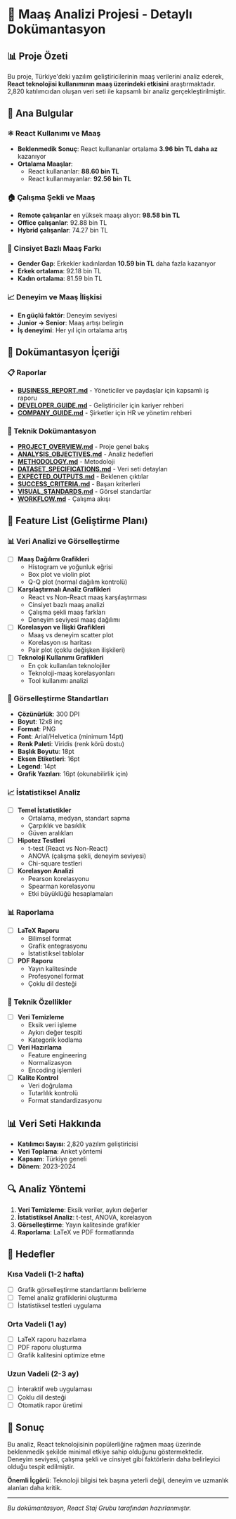 # 📖 Maaş Analizi Projesi - Detaylı Dokümantasyon

## 📊 Proje Özeti

Bu proje, Türkiye'deki yazılım geliştiricilerinin maaş verilerini analiz ederek, **React teknolojisi kullanımının maaş üzerindeki etkisini** araştırmaktadır. 2,820 katılımcıdan oluşan veri seti ile kapsamlı bir analiz gerçekleştirilmiştir.

## 🎯 Ana Bulgular

### ⚛️ React Kullanımı ve Maaş
- **Beklenmedik Sonuç**: React kullananlar ortalama **3.96 bin TL daha az** kazanıyor
- **Ortalama Maaşlar**: 
  - React kullananlar: **88.60 bin TL**
  - React kullanmayanlar: **92.56 bin TL**

### 🏠 Çalışma Şekli ve Maaş
- **Remote çalışanlar** en yüksek maaşı alıyor: **98.58 bin TL**
- **Office çalışanlar**: 92.88 bin TL
- **Hybrid çalışanlar**: 74.27 bin TL

### 👥 Cinsiyet Bazlı Maaş Farkı
- **Gender Gap**: Erkekler kadınlardan **10.59 bin TL** daha fazla kazanıyor
- **Erkek ortalama**: 92.18 bin TL
- **Kadın ortalama**: 81.59 bin TL

### 📈 Deneyim ve Maaş İlişkisi
- **En güçlü faktör**: Deneyim seviyesi
- **Junior → Senior**: Maaş artışı belirgin
- **İş deneyimi**: Her yıl için ortalama artış

## 📁 Dokümantasyon İçeriği

### 📋 Raporlar
- **[BUSINESS_REPORT.md](BUSINESS_REPORT.md)** - Yöneticiler ve paydaşlar için kapsamlı iş raporu
- **[DEVELOPER_GUIDE.md](DEVELOPER_GUIDE.md)** - Geliştiriciler için kariyer rehberi
- **[COMPANY_GUIDE.md](COMPANY_GUIDE.md)** - Şirketler için HR ve yönetim rehberi

### 🔧 Teknik Dokümantasyon
- **[PROJECT_OVERVIEW.md](PROJECT_OVERVIEW.md)** - Proje genel bakış
- **[ANALYSIS_OBJECTIVES.md](ANALYSIS_OBJECTIVES.md)** - Analiz hedefleri
- **[METHODOLOGY.md](METHODOLOGY.md)** - Metodoloji
- **[DATASET_SPECIFICATIONS.md](DATASET_SPECIFICATIONS.md)** - Veri seti detayları
- **[EXPECTED_OUTPUTS.md](EXPECTED_OUTPUTS.md)** - Beklenen çıktılar
- **[SUCCESS_CRITERIA.md](SUCCESS_CRITERIA.md)** - Başarı kriterleri
- **[VISUAL_STANDARDS.md](VISUAL_STANDARDS.md)** - Görsel standartlar
- **[WORKFLOW.md](WORKFLOW.md)** - Çalışma akışı

## 🚀 Feature List (Geliştirme Planı)

### 📊 Veri Analizi ve Görselleştirme
- [ ] **Maaş Dağılımı Grafikleri**
  - Histogram ve yoğunluk eğrisi
  - Box plot ve violin plot
  - Q-Q plot (normal dağılım kontrolü)
- [ ] **Karşılaştırmalı Analiz Grafikleri**
  - React vs Non-React maaş karşılaştırması
  - Cinsiyet bazlı maaş analizi
  - Çalışma şekli maaş farkları
  - Deneyim seviyesi maaş dağılımı
- [ ] **Korelasyon ve İlişki Grafikleri**
  - Maaş vs deneyim scatter plot
  - Korelasyon ısı haritası
  - Pair plot (çoklu değişken ilişkileri)
- [ ] **Teknoloji Kullanımı Grafikleri**
  - En çok kullanılan teknolojiler
  - Teknoloji-maaş korelasyonları
  - Tool kullanımı analizi

### 🎨 Görselleştirme Standartları
- **Çözünürlük**: 300 DPI
- **Boyut**: 12x8 inç
- **Format**: PNG
- **Font**: Arial/Helvetica (minimum 14pt)
- **Renk Paleti**: Viridis (renk körü dostu)
- **Başlık Boyutu**: 18pt
- **Eksen Etiketleri**: 16pt
- **Legend**: 14pt
- **Grafik Yazıları**: 16pt (okunabilirlik için)

### 📈 İstatistiksel Analiz
- [ ] **Temel İstatistikler**
  - Ortalama, medyan, standart sapma
  - Çarpıklık ve basıklık
  - Güven aralıkları
- [ ] **Hipotez Testleri**
  - t-test (React vs Non-React)
  - ANOVA (çalışma şekli, deneyim seviyesi)
  - Chi-square testleri
- [ ] **Korelasyon Analizi**
  - Pearson korelasyonu
  - Spearman korelasyonu
  - Etki büyüklüğü hesaplamaları

### 📊 Raporlama
- [ ] **LaTeX Raporu**
  - Bilimsel format
  - Grafik entegrasyonu
  - İstatistiksel tablolar
- [ ] **PDF Raporu**
  - Yayın kalitesinde
  - Profesyonel format
  - Çoklu dil desteği

### 🔧 Teknik Özellikler
- [ ] **Veri Temizleme**
  - Eksik veri işleme
  - Aykırı değer tespiti
  - Kategorik kodlama
- [ ] **Veri Hazırlama**
  - Feature engineering
  - Normalizasyon
  - Encoding işlemleri
- [ ] **Kalite Kontrol**
  - Veri doğrulama
  - Tutarlılık kontrolü
  - Format standardizasyonu

## 📊 Veri Seti Hakkında

- **Katılımcı Sayısı**: 2,820 yazılım geliştiricisi
- **Veri Toplama**: Anket yöntemi
- **Kapsam**: Türkiye geneli
- **Dönem**: 2023-2024

## 🔍 Analiz Yöntemi

1. **Veri Temizleme**: Eksik veriler, aykırı değerler
2. **İstatistiksel Analiz**: t-test, ANOVA, korelasyon
3. **Görselleştirme**: Yayın kalitesinde grafikler
4. **Raporlama**: LaTeX ve PDF formatlarında

## 🎯 Hedefler

### Kısa Vadeli (1-2 hafta)
- [ ] Grafik görselleştirme standartlarını belirleme
- [ ] Temel analiz grafiklerini oluşturma
- [ ] İstatistiksel testleri uygulama

### Orta Vadeli (1 ay)
- [ ] LaTeX raporu hazırlama
- [ ] PDF raporu oluşturma
- [ ] Grafik kalitesini optimize etme

### Uzun Vadeli (2-3 ay)
- [ ] İnteraktif web uygulaması
- [ ] Çoklu dil desteği
- [ ] Otomatik rapor üretimi

## 🎯 Sonuç

Bu analiz, React teknolojisinin popülerliğine rağmen maaş üzerinde beklenmedik şekilde minimal etkiye sahip olduğunu göstermektedir. Deneyim seviyesi, çalışma şekli ve cinsiyet gibi faktörlerin daha belirleyici olduğu tespit edilmiştir.

**Önemli İçgörü**: Teknoloji bilgisi tek başına yeterli değil, deneyim ve uzmanlık alanları daha kritik.

---

*Bu dokümantasyon, React Staj Grubu tarafından hazırlanmıştır.*